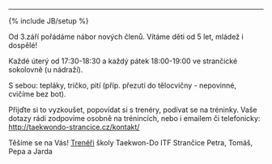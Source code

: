 ---
{% include JB/setup %}

Od 3.září pořádáme nábor nových členů.
Vítáme děti od 5 let, mládež i dospělé!

Každé úterý od 17:30-18:30 a každý pátek 18:00-19:00 ve strančické sokolovně (u nádraží).

S sebou: tepláky, tričko, pití (příp. přezutí do tělocvičny - nepovinné, cvičíme bez bot).

Přijďte si to vyzkoušet, popovídat si s trenéry, podívat se na tréninky.
Vaše dotazy rádi zodpovíme osobně na trénincích, nebo i emailem či telefonicky:
http://taekwondo-strancice.cz/kontakt/

Těšíme se na Vás!
[Trenéři][1] školy Taekwon-Do ITF Strančice Petra, Tomáš, Pepa a Jarda

[1]: http://taekwondo-strancice.cz/treneri/
